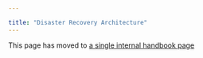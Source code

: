 ```yaml
---

title: "Disaster Recovery Architecture"
---
```



This page has moved to [a single internal handbook page](https://internal.gitlab.com/handbook/engineering/gitlab-com-disaster-recovery)
